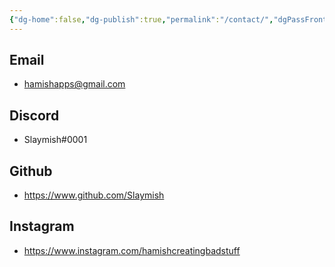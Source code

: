 ```yaml
---
{"dg-home":false,"dg-publish":true,"permalink":"/contact/","dgPassFrontmatter":true}
---
```



## Email
- hamishapps@gmail.com


## Discord
- Slaymish#0001


## Github
- https://www.github.com/Slaymish


## Instagram
- https://www.instagram.com/hamishcreatingbadstuff





